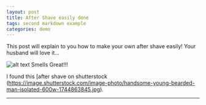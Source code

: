 ```yaml
---
layout: post
title: After Shave easily done
tags: second markdown example
categories: demo
---
```


This post will explain to you how to make your own after shave easily! Your husband will love it...

![alt text Smells Great!!!](https://image.shutterstock.com/image-photo/handsome-young-bearded-man-isolated-600w-1744863845.jpg)

I found this [after shave on shutterstock (https://image.shutterstock.com/image-photo/handsome-young-bearded-man-isolated-600w-1744863845.jpg).

---------------


